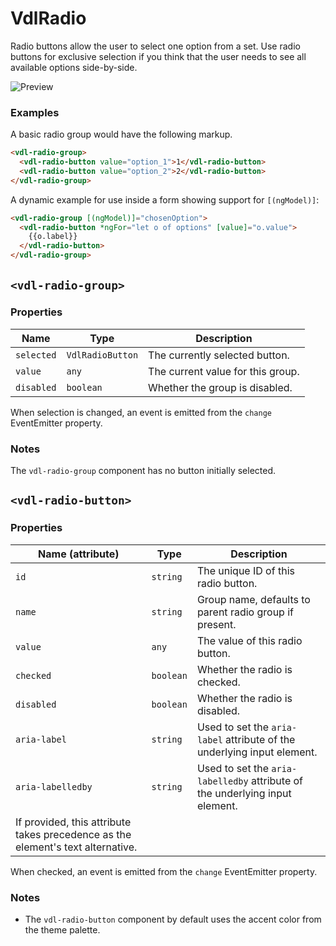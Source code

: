 # VdlRadio
Radio buttons allow the user to select one option from a set. Use radio buttons for exclusive selection if you think that the user needs to see all available options side-by-side.

![Preview](https://material.angularjs.org/material2_assets/radio/radios.png)

### Examples
A basic radio group would have the following markup.
```html
<vdl-radio-group>
  <vdl-radio-button value="option_1">1</vdl-radio-button>
  <vdl-radio-button value="option_2">2</vdl-radio-button>
</vdl-radio-group>
```

A dynamic example for use inside a form showing support for `[(ngModel)]`:
```html
<vdl-radio-group [(ngModel)]="chosenOption">
  <vdl-radio-button *ngFor="let o of options" [value]="o.value">
    {{o.label}}
  </vdl-radio-button>
</vdl-radio-group>
```

## `<vdl-radio-group>`
### Properties

| Name | Type | Description |
| --- | --- | --- |
| `selected` | `VdlRadioButton` | The currently selected button. |
| `value` | `any` | The current value for this group. |
| `disabled` | `boolean` | Whether the group is disabled. |

When selection is changed, an event is emitted from the `change` EventEmitter property.

### Notes
The `vdl-radio-group` component has no button initially selected.

## `<vdl-radio-button>`
### Properties

| Name (attribute) | Type | Description |
| --- | --- | --- |
| `id` | `string` | The unique ID of this radio button. |
| `name` | `string` | Group name, defaults to parent radio group if present. |
| `value` | `any` | The value of this radio button. |
| `checked` | `boolean` | Whether the radio is checked. |
| `disabled` | `boolean` | Whether the radio is disabled. |
| `aria-label` | `string` | Used to set the `aria-label` attribute of the underlying input element. |
| `aria-labelledby` | `string` | Used to set the `aria-labelledby` attribute of the underlying input element.
                                 If provided, this attribute takes precedence as the element's text alternative. |

When checked, an event is emitted from the `change` EventEmitter property.

### Notes
* The `vdl-radio-button` component by default uses the accent color from the theme palette.
